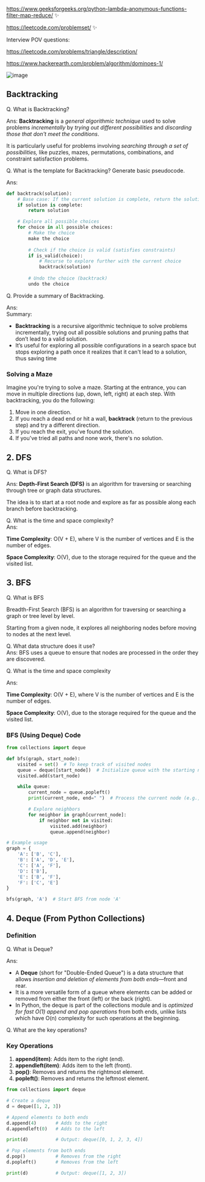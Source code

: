 https://www.geeksforgeeks.org/python-lambda-anonymous-functions-filter-map-reduce/ ✨

https://leetcode.com/problemset/  ✨

Interview POV questions:

https://leetcode.com/problems/triangle/description/

https://www.hackerearth.com/problem/algorithm/dominoes-1/

![image](https://github.com/user-attachments/assets/b99661e1-d15e-4158-873d-8f9d5a5c4e57)


## Backtracking  

Q. What is Backtracking?

Ans: **Backtracking** is a _general algorithmic technique_ used to solve problems _incrementally_ by _trying out different possibilities_ and _discarding those that don't meet the conditions_.

It is particularly useful for problems involving _searching through a set of possibilities,_ like puzzles, mazes, permutations, combinations, and constraint satisfaction problems.

Q. What is the template for Backtracking? Generate basic pseudocode.

Ans:
```python
def backtrack(solution):
    # Base case: If the current solution is complete, return the solution
    if solution is complete:
        return solution

    # Explore all possible choices
    for choice in all possible choices:
        # Make the choice
        make the choice
        
        # Check if the choice is valid (satisfies constraints)
        if is_valid(choice):
            # Recurse to explore further with the current choice
            backtrack(solution)
        
        # Undo the choice (backtrack)
        undo the choice

```
Q. Provide a summary of Backtracking.

Ans:  
Summary:

- **Backtracking** is a recursive algorithmic technique to solve problems incrementally, trying out all possible solutions and pruning paths that don’t lead to a valid solution.
- It’s useful for exploring all possible configurations in a search space but stops exploring a path once it realizes that it can't lead to a solution, thus saving time

### Solving a Maze

Imagine you're trying to solve a maze. Starting at the entrance, you can move in multiple directions (up, down, left, right) at each step. With backtracking, you do the following:

1. Move in one direction.
2. If you reach a dead end or hit a wall, **backtrack** (return to the previous step) and try a different direction.
3. If you reach the exit, you've found the solution.
4. If you've tried all paths and none work, there's no solution.


## 2\. DFS

Q. What is DFS?

Ans: **Depth-First Search (DFS)** is an algorithm for traversing or searching through tree or graph data structures.

The idea is to start at a root node and explore as far as possible along each branch before backtracking.

Q. What is the time and space complexity?  
Ans:

**Time Complexity**: O(V + E), where V is the number of vertices and E is the number of edges.

**Space Complexity**: O(V), due to the storage required for the queue and the visited list.

## 3\. BFS

Q. What is BFS

Breadth-First Search (BFS) is an algorithm for traversing or searching a graph or tree level by level.

Starting from a given node, it explores all neighboring nodes before moving to nodes at the next level.

Q. What data structure does it use?  
Ans: BFS uses a queue to ensure that nodes are processed in the order they are discovered.

Q. What is the time and space complexity

Ans:

**Time Complexity**: O(V + E), where V is the number of vertices and E is the number of edges.

**Space Complexity**: O(V), due to the storage required for the queue and the visited list.

### BFS (Using Deque) Code
```python
from collections import deque

def bfs(graph, start_node):
    visited = set()  # To keep track of visited nodes
    queue = deque([start_node])  # Initialize queue with the starting node
    visited.add(start_node)

    while queue:
        current_node = queue.popleft()
        print(current_node, end=" ")  # Process the current node (e.g., print it)

        # Explore neighbors
        for neighbor in graph[current_node]:
            if neighbor not in visited:
                visited.add(neighbor)
                queue.append(neighbor)

# Example usage
graph = {
    'A': ['B', 'C'],
    'B': ['A', 'D', 'E'],
    'C': ['A', 'F'],
    'D': ['B'],
    'E': ['B', 'F'],
    'F': ['C', 'E']
}

bfs(graph, 'A')  # Start BFS from node 'A'

```
## 4\. Deque (From Python Collections)
### Definition

Q. What is Deque?

Ans:

- A **Deque** (short for "Double-Ended Queue") is a data structure that allows _insertion and deletion of elements from both ends_—front and rear.
- It is a more versatile form of a queue where elements can be added or removed from either the front (left) or the back (right).
- In Python, the deque is part of the collections module and is _optimized for fast O(1) append and pop operations_ from both ends, unlike lists which have O(n) complexity for such operations at the beginning.

Q. What are the key operations?

### Key Operations

1. **append(item)**: Adds item to the right (end).
2. **appendleft(item)**: Adds item to the left (front).
3. **pop()**: Removes and returns the rightmost element.
4. **popleft()**: Removes and returns the leftmost element.

``` python
from collections import deque

# Create a deque
d = deque([1, 2, 3])

# Append elements to both ends
d.append(4)       # Adds to the right
d.appendleft(0)   # Adds to the left

print(d)          # Output: deque([0, 1, 2, 3, 4])

# Pop elements from both ends
d.pop()           # Removes from the right
d.popleft()       # Removes from the left

print(d)          # Output: deque([1, 2, 3])


```
